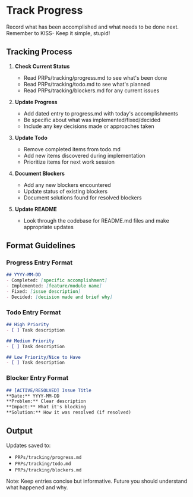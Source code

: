 # Track Progress

Record what has been accomplished and what needs to be done next. Remember to KISS- Keep it simple, stupid!

## Tracking Process

1. **Check Current Status**
   - Read PRPs/tracking/progress.md to see what's been done
   - Read PRPs/tracking/todo.md to see what's planned
   - Read PRPs/tracking/blockers.md for any current issues

2. **Update Progress**
   - Add dated entry to progress.md with today's accomplishments
   - Be specific about what was implemented/fixed/decided
   - Include any key decisions made or approaches taken

3. **Update Todo**
   - Remove completed items from todo.md
   - Add new items discovered during implementation
   - Prioritize items for next work session

4. **Document Blockers**
   - Add any new blockers encountered
   - Update status of existing blockers
   - Document solutions found for resolved blockers

5. **Update README**
   - Look through the codebase for README.md files and make appropriate updates

## Format Guidelines

### Progress Entry Format
```markdown
## YYYY-MM-DD
- Completed: [specific accomplishment]
- Implemented: [feature/module name]
- Fixed: [issue description]
- Decided: [decision made and brief why]
```

### Todo Entry Format
```markdown
## High Priority
- [ ] Task description

## Medium Priority
- [ ] Task description

## Low Priority/Nice to Have
- [ ] Task description
```

### Blocker Entry Format
```markdown
## [ACTIVE/RESOLVED] Issue Title
**Date:** YYYY-MM-DD
**Problem:** Clear description
**Impact:** What it's blocking
**Solution:** How it was resolved (if resolved)
```

## Output
Updates saved to:
- `PRPs/tracking/progress.md`
- `PRPs/tracking/todo.md`
- `PRPs/tracking/blockers.md`

Note: Keep entries concise but informative. Future you should understand what happened and why.